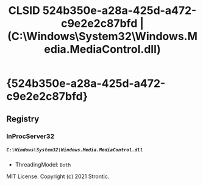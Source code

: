 ﻿---
title: "CLSID 524b350e-a28a-425d-a472-c9e2e2c87bfd | (C:\\Windows\\System32\\Windows.Media.MediaControl.dll)"
excerpt: What is COM-Object CLSID 524b350e-a28a-425d-a472-c9e2e2c87bfd?
---

# {524b350e-a28a-425d-a472-c9e2e2c87bfd}


## Registry


### InProcServer32

##### `C:\Windows\System32\Windows.Media.MediaControl.dll`
* ThreadingModel: `Both`

MIT License. Copyright (c) 2021 Strontic.



